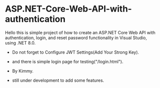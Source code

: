 ﻿# ASP.NET-Core-Web-API-with-authentication
Hello this is simple project of how to create an ASP.NET Core Web API with authentication, login, and reset password functionality in Visual Studio, using .NET 8.0.

- Do not forget to Configure JWT Settings(Add Your Strong Key).

- and there is simple login page for testing("/login.html").

- By Kimmy.

- still under development to add some features.
